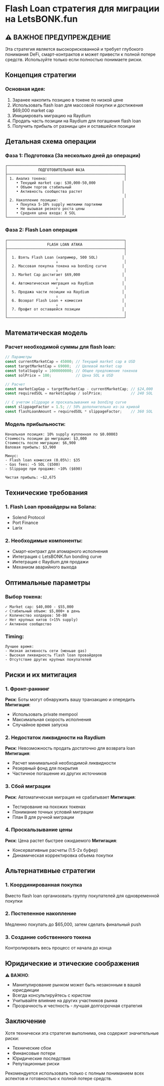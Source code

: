# Flash Loan стратегия для миграции на LetsBONK.fun

## ⚠️ ВАЖНОЕ ПРЕДУПРЕЖДЕНИЕ
Эта стратегия является высокорискованной и требует глубокого понимания DeFi, смарт-контрактов и может привести к полной потере средств. Используйте только если полностью понимаете риски.

## Концепция стратегии

### Основная идея:
1. Заранее накопить позицию в токене по низкой цене
2. Использовать flash loan для массовой покупки и достижения $69,000 market cap
3. Инициировать миграцию на Raydium
4. Продать часть позиции на Raydium для погашения flash loan
5. Получить прибыль от разницы цен и оставшейся позиции

## Детальная схема операции

### Фаза 1: Подготовка (За несколько дней до операции)

```
┌─────────────────────────────────────────────────────┐
│              ПОДГОТОВИТЕЛЬНАЯ ФАЗА                  │
├─────────────────────────────────────────────────────┤
│ 1. Анализ токена:                                   │
│    • Текущий market cap: $30,000-50,000            │
│    • Объем торгов стабильный                       │
│    • Активность сообщества растет                  │
│                                                     │
│ 2. Накопление позиции:                             │
│    • Покупка 5-10% supply мелкими партиями         │
│    • Не вызывая резкого роста цены                 │
│    • Средняя цена входа: X SOL                     │
└─────────────────────────────────────────────────────┘
```

### Фаза 2: Flash Loan операция

```
┌─────────────────────────────────────────────────────┐
│                  FLASH LOAN АТАКА                   │
├─────────────────────────────────────────────────────┤
│                                                     │
│  1. Взять Flash Loan (например, 500 SOL)           │
│                      ↓                              │
│  2. Массовая покупка токена на bonding curve       │
│                      ↓                              │
│  3. Market Cap достигает $69,000                   │
│                      ↓                              │
│  4. Автоматическая миграция на Raydium             │
│                      ↓                              │
│  5. Продажа части позиции на Raydium               │
│                      ↓                              │
│  6. Возврат Flash Loan + комиссия                  │
│                      ↓                              │
│  7. Профит от оставшейся позиции                   │
│                                                     │
└─────────────────────────────────────────────────────┘
```

## Математическая модель

### Расчет необходимой суммы для flash loan:

```javascript
// Параметры
const currentMarketCap = 45000; // Текущий market cap в USD
const targetMarketCap = 69000;  // Целевой market cap
const totalSupply = 1000000000; // Общее предложение токенов
const solPrice = 100;           // Цена SOL в USD

// Расчет
const marketCapGap = targetMarketCap - currentMarketCap; // $24,000
const requiredSOL = marketCapGap / solPrice;             // 240 SOL

// С учетом slippage и проскальзывания на bonding curve
const slippageFactor = 1.5; // 50% дополнительно из-за кривой
const flashLoanAmount = requiredSOL * slippageFactor;    // 360 SOL
```

### Модель прибыльности:

```
Начальная позиция: 10% supply купленная по $0.00003
Стоимость позиции до миграции: $3,000
Стоимость после миграции: $6,900
Валовая прибыль: $3,900

Минус:
- Flash loan комиссия (0.05%): $35
- Gas fees: ~5 SOL ($500)
- Slippage при продаже: ~10% ($690)

Чистая прибыль: ~$2,675
```

## Технические требования

### 1. Flash Loan провайдеры на Solana:
- Solend Protocol
- Port Finance
- Larix

### 2. Необходимые компоненты:
- Смарт-контракт для атомарного исполнения
- Интеграция с LetsBONK.fun bonding curve
- Интеграция с Raydium для продажи
- Механизм аварийного выхода

## Оптимальные параметры

### Выбор токена:
```
✓ Market cap: $40,000 - $55,000
✓ Стабильный объем: $5,000+ в день
✓ Количество холдеров: 50-80
✓ Нет крупных китов (>15% supply)
✓ Активное сообщество
```

### Timing:
```
Лучшее время: 
- Низкая активность сети (меньше gas)
- Высокая ликвидность flash loan провайдеров
- Отсутствие других крупных покупателей
```

## Риски и их митигация

### 1. Фронт-раннинг
**Риск**: Боты могут обнаружить вашу транзакцию и опередить
**Митигация**: 
- Использовать private mempool
- Максимальная скорость исполнения
- Случайное время запуска

### 2. Недостаток ликвидности на Raydium
**Риск**: Невозможность продать достаточно для возврата loan
**Митигация**:
- Расчет минимальной необходимой ликвидности
- Резервный фонд для покрытия
- Частичное погашение из других источников

### 3. Сбой миграции
**Риск**: Автоматическая миграция не срабатывает
**Митигация**:
- Тестирование на похожих токенах
- Понимание точных условий миграции
- План B для ручной миграции

### 4. Проскальзывание цены
**Риск**: Цена растет быстрее ожидаемого
**Митигация**:
- Консервативные расчеты (1.5-2x буфер)
- Динамическая корректировка объема покупки

## Альтернативные стратегии

### 1. Координированная покупка
Вместо flash loan организовать группу покупателей для одновременной покупки

### 2. Постепенное накопление
Медленно покупать до $65,000, затем сделать финальный push

### 3. Создание собственного токена
Контролировать весь процесс от начала до конца

## Юридические и этические соображения

⚠️ **ВАЖНО**: 
- Манипулирование рынком может быть незаконным в вашей юрисдикции
- Всегда консультируйтесь с юристом
- Учитывайте влияние на других участников рынка
- Прозрачность и честность - лучшая долгосрочная стратегия

## Заключение

Хотя технически эта стратегия выполнима, она содержит значительные риски:
- Технические сбои
- Финансовые потери
- Юридические последствия
- Репутационные риски

Рекомендуется использовать только с полным пониманием всех аспектов и готовностью к полной потере средств.